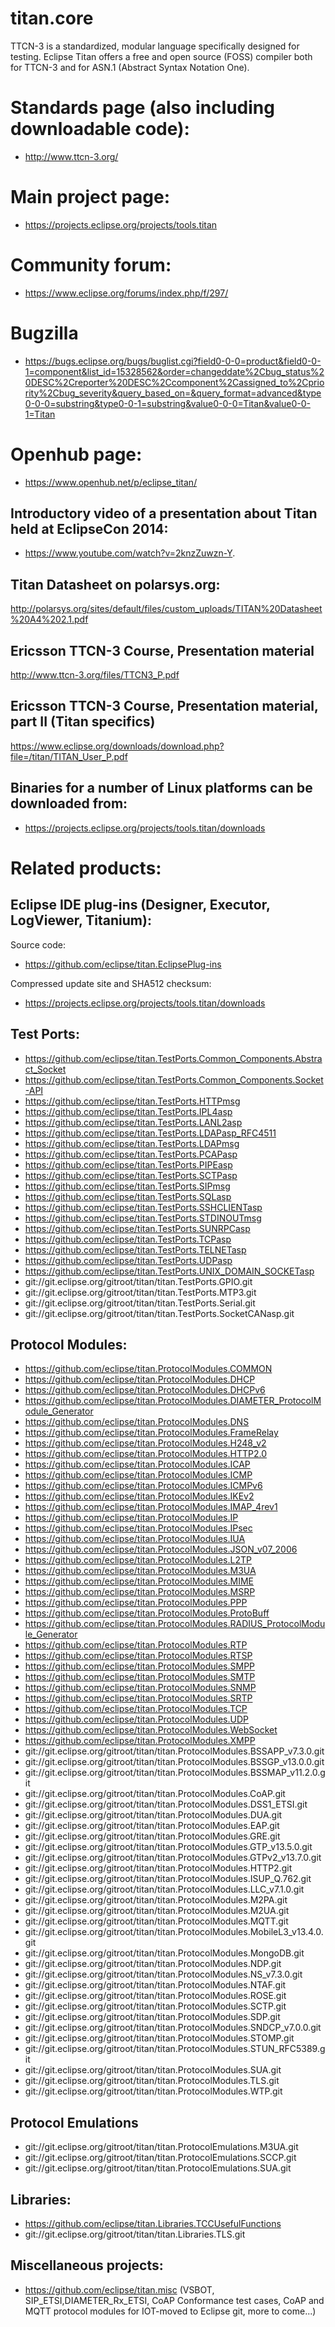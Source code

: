 # titan.core

TTCN-3 is a standardized, modular language specifically designed for testing. 
Eclipse Titan offers a free and open source (FOSS) compiler both for TTCN-3 and for 
ASN.1 (Abstract Syntax Notation One).

# Standards page (also including downloadable code):

* http://www.ttcn-3.org/

# Main project page:

* https://projects.eclipse.org/projects/tools.titan

# Community forum:

* https://www.eclipse.org/forums/index.php/f/297/

# Bugzilla

* https://bugs.eclipse.org/bugs/buglist.cgi?field0-0-0=product&field0-0-1=component&list_id=15328562&order=changeddate%2Cbug_status%20DESC%2Creporter%20DESC%2Ccomponent%2Cassigned_to%2Cpriority%2Cbug_severity&query_based_on=&query_format=advanced&type0-0-0=substring&type0-0-1=substring&value0-0-0=Titan&value0-0-1=Titan

# Openhub page:

* https://www.openhub.net/p/eclipse_titan/


## Introductory video of a presentation about Titan held at EclipseCon 2014: 
* https://www.youtube.com/watch?v=2knzZuwzn-Y.

## Titan Datasheet on polarsys.org:
http://polarsys.org/sites/default/files/custom_uploads/TITAN%20Datasheet%20A4%202.1.pdf

## Ericsson TTCN-3 Course, Presentation material
http://www.ttcn-3.org/files/TTCN3_P.pdf

## Ericsson TTCN-3 Course, Presentation material, part II (Titan specifics)
https://www.eclipse.org/downloads/download.php?file=/titan/TITAN_User_P.pdf




## Binaries for a number of Linux platforms can be downloaded from:


* https://projects.eclipse.org/projects/tools.titan/downloads


# Related products:

## Eclipse IDE plug-ins (Designer, Executor, LogViewer, Titanium):

Source code:

* https://github.com/eclipse/titan.EclipsePlug-ins

Compressed update site and SHA512 checksum:

* https://projects.eclipse.org/projects/tools.titan/downloads
 
## Test Ports:
 
* https://github.com/eclipse/titan.TestPorts.Common_Components.Abstract_Socket
* https://github.com/eclipse/titan.TestPorts.Common_Components.Socket-API
* https://github.com/eclipse/titan.TestPorts.HTTPmsg
* https://github.com/eclipse/titan.TestPorts.IPL4asp
* https://github.com/eclipse/titan.TestPorts.LANL2asp
* https://github.com/eclipse/titan.TestPorts.LDAPasp_RFC4511
* https://github.com/eclipse/titan.TestPorts.LDAPmsg
* https://github.com/eclipse/titan.TestPorts.PCAPasp
* https://github.com/eclipse/titan.TestPorts.PIPEasp
* https://github.com/eclipse/titan.TestPorts.SCTPasp
* https://github.com/eclipse/titan.TestPorts.SIPmsg
* https://github.com/eclipse/titan.TestPorts.SQLasp
* https://github.com/eclipse/titan.TestPorts.SSHCLIENTasp
* https://github.com/eclipse/titan.TestPorts.STDINOUTmsg
* https://github.com/eclipse/titan.TestPorts.SUNRPCasp
* https://github.com/eclipse/titan.TestPorts.TCPasp
* https://github.com/eclipse/titan.TestPorts.TELNETasp
* https://github.com/eclipse/titan.TestPorts.UDPasp
* https://github.com/eclipse/titan.TestPorts.UNIX_DOMAIN_SOCKETasp
* git://git.eclipse.org/gitroot/titan/titan.TestPorts.GPIO.git
* git://git.eclipse.org/gitroot/titan/titan.TestPorts.MTP3.git
* git://git.eclipse.org/gitroot/titan/titan.TestPorts.Serial.git
* git://git.eclipse.org/gitroot/titan/titan.TestPorts.SocketCANasp.git 
 
 
## Protocol Modules:
 
* https://github.com/eclipse/titan.ProtocolModules.COMMON  
* https://github.com/eclipse/titan.ProtocolModules.DHCP
* https://github.com/eclipse/titan.ProtocolModules.DHCPv6
* https://github.com/eclipse/titan.ProtocolModules.DIAMETER_ProtocolModule_Generator
* https://github.com/eclipse/titan.ProtocolModules.DNS
* https://github.com/eclipse/titan.ProtocolModules.FrameRelay
* https://github.com/eclipse/titan.ProtocolModules.H248_v2
* https://github.com/eclipse/titan.ProtocolModules.HTTP2.0
* https://github.com/eclipse/titan.ProtocolModules.ICAP
* https://github.com/eclipse/titan.ProtocolModules.ICMP
* https://github.com/eclipse/titan.ProtocolModules.ICMPv6
* https://github.com/eclipse/titan.ProtocolModules.IKEv2
* https://github.com/eclipse/titan.ProtocolModules.IMAP_4rev1
* https://github.com/eclipse/titan.ProtocolModules.IP
* https://github.com/eclipse/titan.ProtocolModules.IPsec
* https://github.com/eclipse/titan.ProtocolModules.IUA
* https://github.com/eclipse/titan.ProtocolModules.JSON_v07_2006
* https://github.com/eclipse/titan.ProtocolModules.L2TP
* https://github.com/eclipse/titan.ProtocolModules.M3UA
* https://github.com/eclipse/titan.ProtocolModules.MIME
* https://github.com/eclipse/titan.ProtocolModules.MSRP
* https://github.com/eclipse/titan.ProtocolModules.PPP
* https://github.com/eclipse/titan.ProtocolModules.ProtoBuff
* https://github.com/eclipse/titan.ProtocolModules.RADIUS_ProtocolModule_Generator
* https://github.com/eclipse/titan.ProtocolModules.RTP
* https://github.com/eclipse/titan.ProtocolModules.RTSP
* https://github.com/eclipse/titan.ProtocolModules.SMPP
* https://github.com/eclipse/titan.ProtocolModules.SMTP
* https://github.com/eclipse/titan.ProtocolModules.SNMP
* https://github.com/eclipse/titan.ProtocolModules.SRTP
* https://github.com/eclipse/titan.ProtocolModules.TCP
* https://github.com/eclipse/titan.ProtocolModules.UDP
* https://github.com/eclipse/titan.ProtocolModules.WebSocket
* https://github.com/eclipse/titan.ProtocolModules.XMPP
* git://git.eclipse.org/gitroot/titan/titan.ProtocolModules.BSSAPP_v7.3.0.git
* git://git.eclipse.org/gitroot/titan/titan.ProtocolModules.BSSGP_v13.0.0.git
* git://git.eclipse.org/gitroot/titan/titan.ProtocolModules.BSSMAP_v11.2.0.git
* git://git.eclipse.org/gitroot/titan/titan.ProtocolModules.CoAP.git 
* git://git.eclipse.org/gitroot/titan/titan.ProtocolModules.DSS1_ETSI.git 
* git://git.eclipse.org/gitroot/titan/titan.ProtocolModules.DUA.git 
* git://git.eclipse.org/gitroot/titan/titan.ProtocolModules.EAP.git 
* git://git.eclipse.org/gitroot/titan/titan.ProtocolModules.GRE.git 
* git://git.eclipse.org/gitroot/titan/titan.ProtocolModules.GTP_v13.5.0.git
* git://git.eclipse.org/gitroot/titan/titan.ProtocolModules.GTPv2_v13.7.0.git
* git://git.eclipse.org/gitroot/titan/titan.ProtocolModules.HTTP2.git
* git://git.eclipse.org/gitroot/titan/titan.ProtocolModules.ISUP_Q.762.git
* git://git.eclipse.org/gitroot/titan/titan.ProtocolModules.LLC_v7.1.0.git
* git://git.eclipse.org/gitroot/titan/titan.ProtocolModules.M2PA.git 
* git://git.eclipse.org/gitroot/titan/titan.ProtocolModules.M2UA.git
* git://git.eclipse.org/gitroot/titan/titan.ProtocolModules.MQTT.git 
* git://git.eclipse.org/gitroot/titan/titan.ProtocolModules.MobileL3_v13.4.0.git
* git://git.eclipse.org/gitroot/titan/titan.ProtocolModules.MongoDB.git
* git://git.eclipse.org/gitroot/titan/titan.ProtocolModules.NDP.git 
* git://git.eclipse.org/gitroot/titan/titan.ProtocolModules.NS_v7.3.0.git
* git://git.eclipse.org/gitroot/titan/titan.ProtocolModules.NTAF.git 
* git://git.eclipse.org/gitroot/titan/titan.ProtocolModules.ROSE.git 
* git://git.eclipse.org/gitroot/titan/titan.ProtocolModules.SCTP.git 
* git://git.eclipse.org/gitroot/titan/titan.ProtocolModules.SDP.git 
* git://git.eclipse.org/gitroot/titan/titan.ProtocolModules.SNDCP_v7.0.0.git
* git://git.eclipse.org/gitroot/titan/titan.ProtocolModules.STOMP.git
* git://git.eclipse.org/gitroot/titan/titan.ProtocolModules.STUN_RFC5389.git 
* git://git.eclipse.org/gitroot/titan/titan.ProtocolModules.SUA.git 
* git://git.eclipse.org/gitroot/titan/titan.ProtocolModules.TLS.git 
* git://git.eclipse.org/gitroot/titan/titan.ProtocolModules.WTP.git 


## Protocol Emulations

* git://git.eclipse.org/gitroot/titan/titan.ProtocolEmulations.M3UA.git
* git://git.eclipse.org/gitroot/titan/titan.ProtocolEmulations.SCCP.git
* git://git.eclipse.org/gitroot/titan/titan.ProtocolEmulations.SUA.git

## Libraries:

* https://github.com/eclipse/titan.Libraries.TCCUsefulFunctions
* git://git.eclipse.org/gitroot/titan/titan.Libraries.TLS.git 

## Miscellaneous projects: 

* https://github.com/eclipse/titan.misc
(VSBOT, SIP_ETSI,DIAMETER_Rx_ETSI, CoAP Conformance test cases,  CoAP and MQTT protocol modules for IOT-moved to Eclipse git,  more to come...) 
